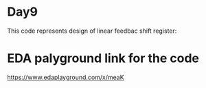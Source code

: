 # Day9
This code represents design of linear feedbac shift register:

  
# EDA palyground link for the code
https://www.edaplayground.com/x/meaK

